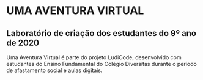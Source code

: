 # UMA AVENTURA VIRTUAL
## Laboratório de criação dos estudantes do 9º ano de 2020

Uma Aventura Virtual é parte do projeto LudiCode, desenvolvido com estudantes do Ensino Fundamental do Colégio Diversitas durante o período de afastamento social e aulas digitais.
